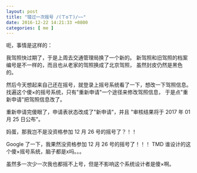 ```yaml
---
layout: post
title: "错过一次摇号 /(ㄒoㄒ)/~~"
date: 2016-12-22 14:21:33 +0800
categories: [ me ]
---
```


呃，事情是这样的：

<!-- more -->

我驾照快过期了，于是上周去交通管理局换了一个新的。
新驾照和旧驾照的档案编号是不一样的，而且也从老家的驾照换成了北京驾照，
虽然封皮仍然是黑色的。

然后今天想起来自己还在摇号，就登录上摇号系统看了一下，想改一下驾照信息。
找遍这个傻×的摇号系统，只有"重新申请"一个途径来修改驾照信息，
于是点"重新申请"把驾照信息改了。

重新申请完傻眼了，申请表状态改成了"新申请"，并且
"审核结果将于 2017 年 01 月 25 日公布"。

妈蛋，那我岂不是没资格参加 12 月 26 号的摇号了？！！

Google 了一下，我果然没资格参加 12 月 26 号的摇号了！！！
TMD 谁设计的这个傻×摇号系统，脑子都是x吗。。。

虽然多一次少一次我也都摇不上号，但是不影响这个系统设计者是傻×啊。

